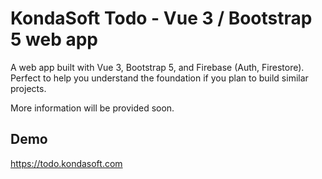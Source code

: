 # KondaSoft Todo - Vue 3 / Bootstrap 5 web app

A web app built with Vue 3, Bootstrap 5, and Firebase (Auth, Firestore). Perfect to help you understand the foundation if you plan to build similar projects. 

More information will be provided soon.

## Demo
https://todo.kondasoft.com

